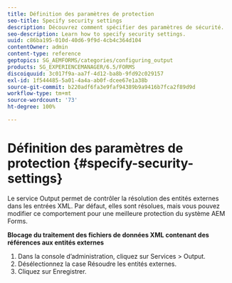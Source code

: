 ```yaml
---
title: Définition des paramètres de protection
seo-title: Specify security settings
description: Découvrez comment spécifier des paramètres de sécurité.
seo-description: Learn how to specify security settings.
uuid: c86ba195-010d-40d6-9f9d-4cb4c364d104
contentOwner: admin
content-type: reference
geptopics: SG_AEMFORMS/categories/configuring_output
products: SG_EXPERIENCEMANAGER/6.5/FORMS
discoiquuid: 3c017f9a-aa7f-4d12-ba8b-9fd92c029157
exl-id: 1f544485-5a01-4a4a-ab0f-dcee67e1a38b
source-git-commit: b220adf6fa3e9faf94389b9a9416b7fca2f89d9d
workflow-type: tm+mt
source-wordcount: '73'
ht-degree: 100%

---
```


# Définition des paramètres de protection {#specify-security-settings}

Le service Output permet de contrôler la résolution des entités externes dans les entrées XML. Par défaut, elles sont résolues, mais vous pouvez modifier ce comportement pour une meilleure protection du système AEM Forms.

**Blocage du traitement des fichiers de données XML contenant des références aux entités externes**

1. Dans la console d’administration, cliquez sur Services > Output.
1. Désélectionnez la case Résoudre les entités externes.
1. Cliquez sur Enregistrer.
